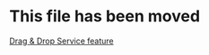 # This file has been moved

[Drag & Drop Service feature](https://github.com/microsoft/WindowsTemplateStudio/blob/release/docs/UWP/features/drag-and-drop.vb.md)